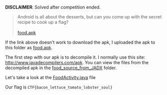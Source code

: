 **DISCLAIMER**: Solved after competition ended.

>Android is all about the desserts, but can you come up with the secret recipe to cook up a flag?<br><br>[food.apk](https://capturetheflag.withgoogle.com/attachment/9fbe2bb7e74937796b6d7eb734cdde808f3cecb7e8c4c6dcd066fbfe477e45b3)

If the link above doesn't work to download the apk, I uploaded the apk to this folder as [food.apk](food.apk). 

The first step with our apk is to decompile it. I normally use this site: http://www.javadecompilers.com/apk. You can view the files from the decompiled apk in the [food_source_from_JADX](food_source_from_JADX) folder.

Let's take a look at the [FoodActivity.java](/food_source_from_JADX/com/google/ctf/food/FoodActivity.java) file


Our flag is `CTF{bacon_lettuce_tomato_lobster_soul}`
